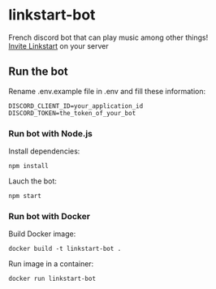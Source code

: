 # linkstart-bot
French discord bot that can play music among other things!  
[Invite Linkstart](https://discord.com/oauth2/authorize?client_id=784536536459771925&permissions=8&scope=bot) on your server

## Run the bot
Rename .env.example file in .env and fill these information:
```env
DISCORD_CLIENT_ID=your_application_id
DISCORD_TOKEN=the_token_of_your_bot
```

### Run bot with Node.js
Install dependencies:
```
npm install
```

Lauch the bot:
```
npm start
```

### Run bot with Docker
Build Docker image:
```
docker build -t linkstart-bot .
```

Run image in a container:
```
docker run linkstart-bot
```
